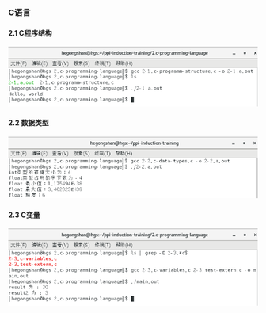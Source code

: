 ### C语言

#### 2.1 C程序结构

![C程序结构](../img/2-1.c-program-structure.png)

#### 2.2 数据类型

![数据类型](../img/2-2.c-data-types.png)

#### 2.3 C变量

![变量](../img/2-3.c-variables.png)
